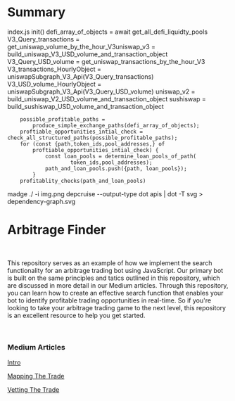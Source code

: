# Summary

index.js
init()
defi_array_of_objects = await get_all_defi_liquidty_pools
V3_Query_transactions =  
 get_uniswap_volume_by_the_hour_V3uniswap_v3 =
build_uniswap_V3_USD_volume_and_transaction_object
V3_Query_USD_volume =
get_uniswap_transactions_by_the_hour_V3
V3_transactions_HourlyObject =
uniswapSubgraph_V3_Api(V3_Query_transactions)
V3_USD_volume_HourlyObject =
uniswapSubgraph_V3_Api(V3_Query_USD_volume)
uniswap_v2 = build_uniswap_V2_USD_volume_and_transaction_object
sushiswap = build_sushiswap_USD_volume_and_transaction_object

        possible_profitable_paths =
            produce_simple_exchange_paths(defi_array_of_objects);
        proftiable_opportunities_intial_check = check_all_structured_paths(possible_profitable_paths);
        for (const {path,token_ids,pool_addresses,} of
            proftiable_opportunities_intial_check) {
                const loan_pools = determine_loan_pools_of_path(
                        token_ids,pool_addresses);
                path_and_loan_pools.push({path, loan_pools});
            }
        profitablity_checks(path_and_loan_pools)

madge ./ -i img.png
depcruise --output-type dot apis | dot -T svg > dependency-graph.svg

# Arbitrage Finder

<br/>

This repository serves as an example of how we implement the search functionality for an arbitrage trading bot using JavaScript. Our primary bot is built on the same principles and tatics outlined in this repository, which are discussed in more detail in our Medium articles. Through this repository, you can learn how to create an effective search function that enables your bot to identify profitable trading opportunities in real-time. So if you're looking to take your arbitrage trading game to the next level, this repository is an excellent resource to help you get started.

<br/>

### Medium Articles

[Intro](https://medium.com/@bgskinner3/flash-loans-the-graph-and-triangular-arbitrage-your-quick-guide-to-profit-in-decentralized-2e1c03aec82)

[Mapping The Trade](https://medium.com/@bgskinner3/flash-loans-the-graph-and-triangular-arbitrage-spot-opportunities-like-tony-soprano-pt-i-3ddc32a08aba)

[Vetting The Trade](https://medium.com/@bgskinner3/flash-loans-the-graph-and-triangular-arbitrage-spot-opportunities-like-tony-soprano-pt-ii-d931cca210ce)

<br/>
